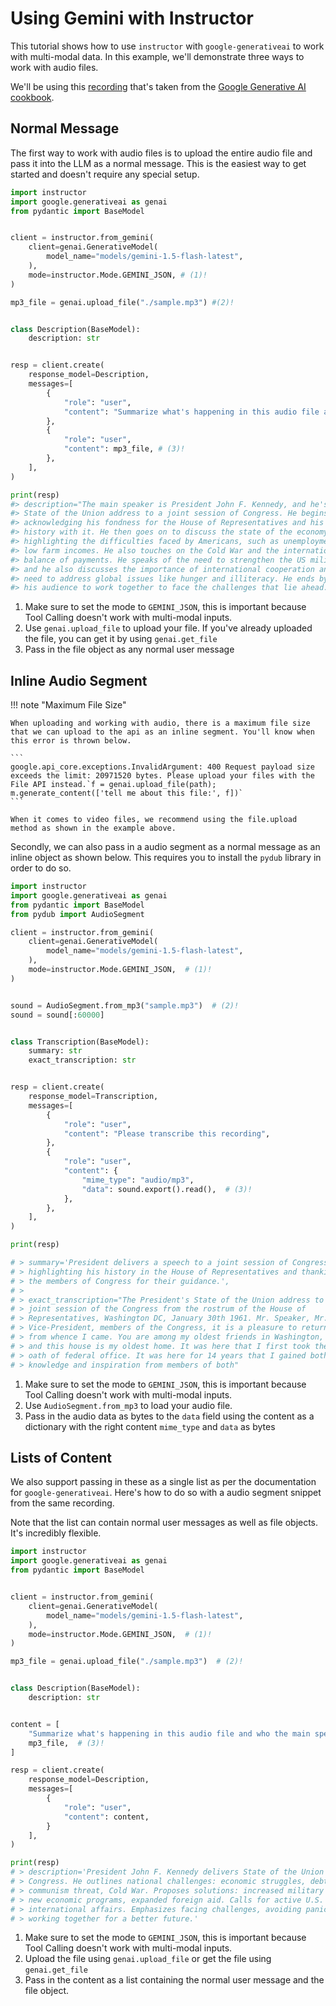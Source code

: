 # Using Gemini with Instructor

This tutorial shows how to use `instructor` with `google-generativeai` to work with multi-modal data. In this example, we'll demonstrate three ways to work with audio files.

We'll be using this [recording](https://storage.googleapis.com/generativeai-downloads/data/State_of_the_Union_Address_30_January_1961.mp3) that's taken from the [Google Generative AI cookbook](https://github.com/google-gemini/cookbook/blob/main/quickstarts/Audio.ipynb).

## Normal Message

The first way to work with audio files is to upload the entire audio file and pass it into the LLM as a normal message. This is the easiest way to get started and doesn't require any special setup.

```python
import instructor
import google.generativeai as genai
from pydantic import BaseModel


client = instructor.from_gemini(
    client=genai.GenerativeModel(
        model_name="models/gemini-1.5-flash-latest",
    ),
    mode=instructor.Mode.GEMINI_JSON, # (1)!
)

mp3_file = genai.upload_file("./sample.mp3") #(2)!


class Description(BaseModel):
    description: str


resp = client.create(
    response_model=Description,
    messages=[
        {
            "role": "user",
            "content": "Summarize what's happening in this audio file and who the main speaker is",
        },
        {
            "role": "user",
            "content": mp3_file, # (3)!
        },
    ],
)

print(resp)
#> description="The main speaker is President John F. Kennedy, and he's giving a
#> State of the Union address to a joint session of Congress. He begins by
#> acknowledging his fondness for the House of Representatives and his long
#> history with it. He then goes on to discuss the state of the economy,
#> highlighting the difficulties faced by Americans, such as unemployment and
#> low farm incomes. He also touches on the Cold War and the international
#> balance of payments. He speaks of the need to strengthen the US military,
#> and he also discusses the importance of international cooperation and the
#> need to address global issues like hunger and illiteracy. He ends by urging
#> his audience to work together to face the challenges that lie ahead."
```

1. Make sure to set the mode to `GEMINI_JSON`, this is important because Tool Calling doesn't work with multi-modal inputs.
2. Use `genai.upload_file` to upload your file. If you've already uploaded the file, you can get it by using `genai.get_file`
3. Pass in the file object as any normal user message

## Inline Audio Segment

!!! note "Maximum File Size"

    When uploading and working with audio, there is a maximum file size that we can upload to the api as an inline segment. You'll know when this error is thrown below.

    ```
    google.api_core.exceptions.InvalidArgument: 400 Request payload size exceeds the limit: 20971520 bytes. Please upload your files with the File API instead.`f = genai.upload_file(path); m.generate_content(['tell me about this file:', f])`
    ```

    When it comes to video files, we recommend using the file.upload method as shown in the example above.

Secondly, we can also pass in a audio segment as a normal message as an inline object as shown below. This requires you to install the `pydub` library in order to do so.

```python
import instructor
import google.generativeai as genai
from pydantic import BaseModel
from pydub import AudioSegment

client = instructor.from_gemini(
    client=genai.GenerativeModel(
        model_name="models/gemini-1.5-flash-latest",
    ),
    mode=instructor.Mode.GEMINI_JSON,  # (1)!
)


sound = AudioSegment.from_mp3("sample.mp3")  # (2)!
sound = sound[:60000]


class Transcription(BaseModel):
    summary: str
    exact_transcription: str


resp = client.create(
    response_model=Transcription,
    messages=[
        {
            "role": "user",
            "content": "Please transcribe this recording",
        },
        {
            "role": "user",
            "content": {
                "mime_type": "audio/mp3",
                "data": sound.export().read(),  # (3)!
            },
        },
    ],
)

print(resp)

# > summary='President delivers a speech to a joint session of Congress,
# > highlighting his history in the House of Representatives and thanking
# > the members of Congress for their guidance.',
# >
# > exact_transcription="The President's State of the Union address to a
# > joint session of the Congress from the rostrum of the House of
# > Representatives, Washington DC, January 30th 1961. Mr. Speaker, Mr.
# > Vice-President, members of the Congress, it is a pleasure to return
# > from whence I came. You are among my oldest friends in Washington,
# > and this house is my oldest home. It was here that I first took the
# > oath of federal office. It was here for 14 years that I gained both
# > knowledge and inspiration from members of both"

```

1. Make sure to set the mode to `GEMINI_JSON`, this is important because Tool Calling doesn't work with multi-modal inputs.
2. Use `AudioSegment.from_mp3` to load your audio file.
3. Pass in the audio data as bytes to the `data` field using the content as a dictionary with the right content `mime_type` and `data` as bytes

## Lists of Content

We also support passing in these as a single list as per the documentation for `google-generativeai`. Here's how to do so with a audio segment snippet from the same recording.

Note that the list can contain normal user messages as well as file objects. It's incredibly flexible.

```python
import instructor
import google.generativeai as genai
from pydantic import BaseModel


client = instructor.from_gemini(
    client=genai.GenerativeModel(
        model_name="models/gemini-1.5-flash-latest",
    ),
    mode=instructor.Mode.GEMINI_JSON,  # (1)!
)

mp3_file = genai.upload_file("./sample.mp3")  # (2)!


class Description(BaseModel):
    description: str


content = [
    "Summarize what's happening in this audio file and who the main speaker is",
    mp3_file,  # (3)!
]

resp = client.create(
    response_model=Description,
    messages=[
        {
            "role": "user",
            "content": content,
        }
    ],
)

print(resp)
# > description='President John F. Kennedy delivers State of the Union Address to \
# > Congress. He outlines national challenges: economic struggles, debt concerns, \
# > communism threat, Cold War. Proposes solutions: increased military spending, \
# > new economic programs, expanded foreign aid. Calls for active U.S. role in \
# > international affairs. Emphasizes facing challenges, avoiding panic, and \
# > working together for a better future.'

```

1. Make sure to set the mode to `GEMINI_JSON`, this is important because Tool Calling doesn't work with multi-modal inputs.
2. Upload the file using `genai.upload_file` or get the file using `genai.get_file`
3. Pass in the content as a list containing the normal user message and the file object.
